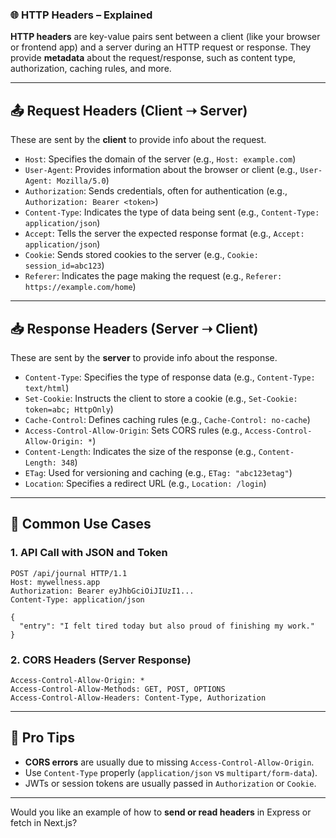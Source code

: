 ### 🌐 HTTP Headers – Explained

**HTTP headers** are key-value pairs sent between a client (like your browser or frontend app) and a server during an HTTP request or response. They provide **metadata** about the request/response, such as content type, authorization, caching rules, and more.

---

## 📤 Request Headers (Client ➝ Server)

These are sent by the **client** to provide info about the request.

- `Host`: Specifies the domain of the server (e.g., `Host: example.com`)
- `User-Agent`: Provides information about the browser or client (e.g., `User-Agent: Mozilla/5.0`)
- `Authorization`: Sends credentials, often for authentication (e.g., `Authorization: Bearer <token>`)
- `Content-Type`: Indicates the type of data being sent (e.g., `Content-Type: application/json`)
- `Accept`: Tells the server the expected response format (e.g., `Accept: application/json`)
- `Cookie`: Sends stored cookies to the server (e.g., `Cookie: session_id=abc123`)
- `Referer`: Indicates the page making the request (e.g., `Referer: https://example.com/home`)

---

## 📥 Response Headers (Server ➝ Client)

These are sent by the **server** to provide info about the response.

- `Content-Type`: Specifies the type of response data (e.g., `Content-Type: text/html`)
- `Set-Cookie`: Instructs the client to store a cookie (e.g., `Set-Cookie: token=abc; HttpOnly`)
- `Cache-Control`: Defines caching rules (e.g., `Cache-Control: no-cache`)
- `Access-Control-Allow-Origin`: Sets CORS rules (e.g., `Access-Control-Allow-Origin: *`)
- `Content-Length`: Indicates the size of the response (e.g., `Content-Length: 348`)
- `ETag`: Used for versioning and caching (e.g., `ETag: "abc123etag"`)
- `Location`: Specifies a redirect URL (e.g., `Location: /login`)

---

## 🧰 Common Use Cases

### 1. **API Call with JSON and Token**

```http
POST /api/journal HTTP/1.1
Host: mywellness.app
Authorization: Bearer eyJhbGciOiJIUzI1...
Content-Type: application/json

{
  "entry": "I felt tired today but also proud of finishing my work."
}
```

### 2. **CORS Headers (Server Response)**

```http
Access-Control-Allow-Origin: *
Access-Control-Allow-Methods: GET, POST, OPTIONS
Access-Control-Allow-Headers: Content-Type, Authorization
```

---

## 🧠 Pro Tips

- **CORS errors** are usually due to missing `Access-Control-Allow-Origin`.
- Use `Content-Type` properly (`application/json` vs `multipart/form-data`).
- JWTs or session tokens are usually passed in `Authorization` or `Cookie`.

---

Would you like an example of how to **send or read headers** in Express or fetch in Next.js?
